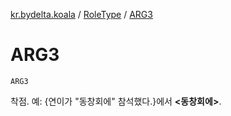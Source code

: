 [kr.bydelta.koala](../index.md) / [RoleType](index.md) / [ARG3](./-a-r-g3.md)

# ARG3

`ARG3`

착점. 예: {연이가 "동창회에" 참석했다.}에서 **&lt;동창회에&gt;**.

